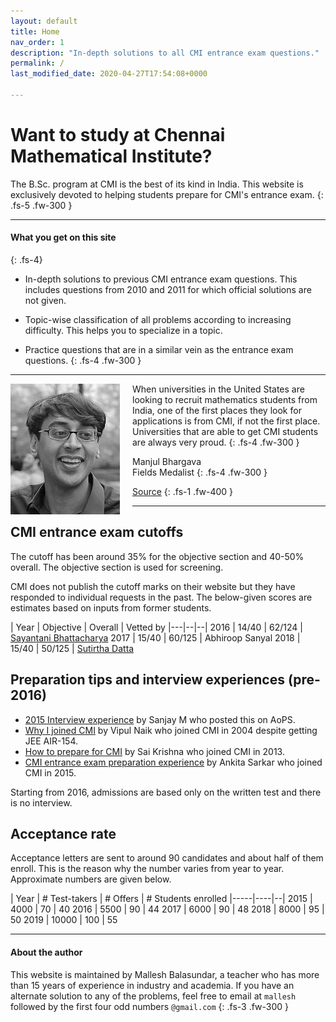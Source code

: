 ```yaml
---
layout: default
title: Home
nav_order: 1
description: "In-depth solutions to all CMI entrance exam questions."
permalink: /
last_modified_date: 2020-04-27T17:54:08+0000

---
```



# Want to study at Chennai Mathematical Institute?

The B.Sc. program at CMI is the best of its kind in India. This website is exclusively devoted to helping students prepare for CMI's entrance exam.
{: .fs-5 .fw-300 }

---

<!--
[View Topics](/docs/topics){: .btn .fs-5 .mb-4 .mb-md-0 }



CMI Question | Similar problem in Problem solving strategies
|---|--|
2019 Problem 6 |  Problem 76, Ch. 6. Number theory
2011 Problem 5, Part B    |  Problem 34, Ch. 5, Enumerative Combinatorics




https://amzn.to/30EkFAk


-->


#### What you get on this site
{: .fs-4}

- In-depth solutions to previous CMI entrance exam questions. This includes questions from 2010 and 2011 for which official solutions are not given.

- Topic-wise classification of all problems according to increasing difficulty. This helps you to specialize in a topic.

- Practice questions that are in a similar vein as the entrance exam questions.
{: .fs-4 .fw-300 }


---
<img src="/assets/images/manjul.jpg" style="float:left;margin-right:20px;"/>

When universities in the United States are looking to recruit mathematics students
from India, one of the first places they look for applications is from CMI, if not the first place. Universities that are able to get CMI students are always very proud.
{: .fs-4 .fw-300 }

Manjul Bhargava<br>Fields Medalist
{: .fs-4 .fw-300 }

[Source](https://www.youtube.com/watch?v=FsdZLme1fj0&t=2870s)
{: .fs-1 .fw-400  }

---




## CMI entrance exam cutoffs

The cutoff has been around 35% for the objective section and 40-50% overall. The objective section is used for screening.<br>

CMI does not publish the cutoff marks on their website but they have responded to individual requests in the past. The below-given scores are estimates based on inputs from former students.
<br>

<!--
[Subhayan Saha](https://www.quora.com/profile/Subhayan-Saha)
-->

| Year | Objective | Overall | Vetted by
|---|--|--|
2016 | 14/40 | 62/124 | [Sayantani Bhattacharya](https://www.quora.com/Why-there-is-no-interview-for-cmi-bsc-this-year)
2017 | 15/40 | 60/125 | Abhiroop Sanyal
2018 | 15/40 | 50/125 | [Sutirtha Datta](https://www.quora.com/If-the-CMI-selection-is-not-on-marks-then-what-do-they-look-for-from-the-answer-script)



## Preparation tips and interview experiences (pre-2016)


<!--
http://services.artofproblemsolving.com/download.php?id=YXR0YWNobWVudHMvMS8yLzgwZWIwOGVmNzE5YjU1ZjRkMjE5MzI4NTgwMDRmNjZmNTVmYzdlLnBkZg==&rn=TXkgaW50ZXJ2aWV3IGV4cGVyaWVuY2UucGRm
-->

- [2015 Interview experience](/assets/images/sanjay_interview.pdf) by Sanjay M who posted this on AoPS.
- [Why I joined CMI](https://vipulnaik.com/undergraduate-institution-selection/) by Vipul Naik who joined CMI in 2004 despite getting JEE AIR-154.
- [How to prepare for CMI](https://www.cmi.ac.in/~saikrishnac/files/how-to-prepare-for-cmi.pdf) by Sai Krishna who joined CMI in 2013.
- [CMI entrance exam preparation experience](https://www.quora.com/How-did-Ankita-Sarkar-prepare-for-CMI-Entrance-exam-What-books-did-she-use) by Ankita Sarkar who joined CMI in 2015.


Starting from 2016, admissions are based only on the written test and there is no interview.


## Acceptance rate

Acceptance letters are sent to around 90 candidates and about half of them enroll. This is the reason why the number varies from year to year. Approximate numbers are given below.

| Year | # Test-takers | # Offers | # Students enrolled
|-----|----|--|
2015 | 4000 | 70 | 40
2016 | 5500 | 90 | 44
2017 | 6000 | 90 | 48
2018 | 8000 | 95 | 50
2019 | 10000 | 100 | 55

---
<!--

## Paperback

<img src="/assets/images/cmi_book.png" style="float:left;margin-right:20px;margin-top:20px;"/>

This book is to CMI just as TOMATO is to ISI. The content of this website is included. Additionally, you will get many RMO-type
practice problems, mock question papers, and a few exam-preparation strategies.
{: .fs-4 .fw-300 }

<a href="https://amzn.to/30EkFAk" rel="nofollow">Buy the book from Amazon</a>


<br><br>
<br><br>





-->

#### About the author

This website is maintained by Mallesh Balasundar, a teacher who has more than 15 years of experience in industry and academia. If you have an alternate solution to any of the problems, feel free to email at <code>mallesh</code> followed by the first four odd numbers <code>@gmail.com</code>
{: .fs-3 .fw-300 }









